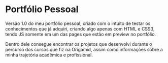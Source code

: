 # Portfólio Pessoal

Versão 1.0 do meu portfólio pessoal, criado com o intuito de testar os conhecimentos que já adquiri, criando algo apenas com HTML e CSS3, tendo JS somente em um das pages que estão em preview no portfólio.

Dentro dele consegue encontrar os projetos que desenvolvi durante o percurso dos cursos que fiz na Origamid, assim como informações sobre a minha trajetória acadêmica e profissional.
